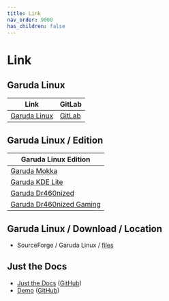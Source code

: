 ```yaml
---
title: Link
nav_order: 9000
has_children: false
---
```



# Link




## Garuda Linux

| Link | GitLab |
| ---- | ------ |
| [Garuda Linux](https://garudalinux.org/) | [GitLab](https://gitlab.com/garuda-linux) |




## Garuda Linux / Edition

| Garuda Linux Edition |
| ---- |
| [Garuda Mokka](https://garudalinux.org/installation?edition=mokka) |
| [Garuda KDE Lite](https://garudalinux.org/installation?edition=kde-lite) |
| [Garuda Dr460nized](https://garudalinux.org/installation?edition=dr460nized) |
| [Garuda Dr460nized Gaming](https://garudalinux.org/installation?edition=dr460nized-gaming) |




## Garuda Linux / Download / Location

* SourceForge / Garuda Linux / [files](https://sourceforge.net/projects/garuda-linux/files/)




## Just the Docs

* [Just the Docs](https://pmarsceill.github.io/just-the-docs/) ([GitHub](https://github.com/pmarsceill/just-the-docs))
* [Demo](https://pmarsceill.github.io/jtd-remote/) ([GitHub](https://github.com/pmarsceill/jtd-remote))
